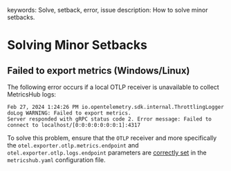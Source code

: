 keywords: Solve, setback, error, issue
description: How to solve minor setbacks.

# Solving Minor Setbacks

<!-- MACRO{toc|fromDepth=1|toDepth=2|id=toc} -->

## Failed to export metrics (Windows/Linux)

The following error occurs if a local OTLP receiver is unavailable to collect MetricsHub logs:

```
Feb 27, 2024 1:24:26 PM io.opentelemetry.sdk.internal.ThrottlingLogger doLog WARNING: Failed to export metrics. 
Server responded with gRPC status code 2. Error message: Failed to connect to localhost/[0:0:0:0:0:0:0:1]:4317
```

To solve this problem, ensure that the `OTLP` receiver and more specifically the `otel.exporter.otlp.metrics.endpoint` and `otel.exporter.otlp.logs.endpoint` parameters are [correctly set](./configure-agent.html#configure-the-otlp-receiver) in the `metricshub.yaml` configuration file.